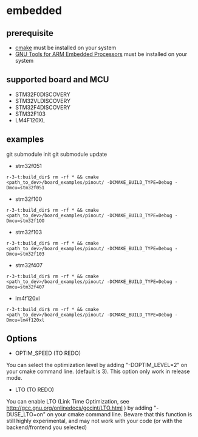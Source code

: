 embedded
========

prerequisite
------------

* [cmake](http://cmake.org) must be installed on your system
* [GNU Tools for ARM Embedded Processors](https://launchpad.net/gcc-arm-embedded) must be installed on your system

supported board and MCU
-----------------------

* STM32F0DISCOVERY
* STM32VLDISCOVERY
* STM32F4DISCOVERY
* STM32F103
* LM4F120XL

examples
-------- 

git submodule init
git submodule update

* stm32f051
```
r-3-t:build_dir$ rm -rf * && cmake  <path_to_dev>/board_examples/pinout/ -DCMAKE_BUILD_TYPE=Debug -Dmcu=stm32f051
```

* stm32f100
```
r-3-t:build_dir$ rm -rf * && cmake  <path_to_dev>/board_examples/pinout/ -DCMAKE_BUILD_TYPE=Debug -Dmcu=stm32f1OO
```

* stm32f103
```
r-3-t:build_dir$ rm -rf * && cmake  <path_to_dev>/board_examples/pinout/ -DCMAKE_BUILD_TYPE=Debug -Dmcu=stm32f103
```
    
* stm32f407
```
r-3-t:build_dir$ rm -rf * && cmake  <path_to_dev>/board_examples/pinout/ -DCMAKE_BUILD_TYPE=Debug -Dmcu=stm32f407
```

* lm4f120xl
```
r-3-t:build_dir$ rm -rf * && cmake  <path_to_dev>/board_examples/pinout/ -DCMAKE_BUILD_TYPE=Debug -Dmcu=lm4f120xl
```

Options
-------- 

* OPTIM_SPEED (TO REDO)

You can select the optimization level by adding "-DOPTIM_LEVEL=2" on your cmake command line. (default is 3).
This option only work in release mode.


* LTO (TO REDO)

You can enable LTO (Link Time Optimization, see http://gcc.gnu.org/onlinedocs/gccint/LTO.html ) by adding "-DUSE_LTO=on" on your cmake command line.
Beware that this function is still highly experimental, and may not work with your code (or with the backend/frontend you selected)
